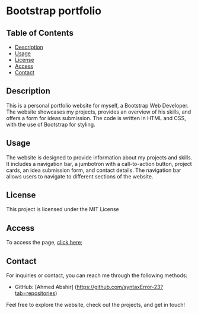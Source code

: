 # Bootstrap portfolio

## Table of Contents
- [Description](#description)
- [Usage](#usage)
- [License](#license)
- [Access](#access)
- [Contact](#contact)

## Description
This is a personal portfolio website for myself, a Bootstrap Web Developer. The website showcases my projects, provides an overview of his skills, and offers a form for ideas submission. The code is written in HTML and CSS, with the use of Bootstrap for styling.

## Usage
The website is designed to provide information about my projects and skills. It includes a navigation bar, a jumbotron with a call-to-action button, project cards, an idea submission form, and contact details. The navigation bar allows users to navigate to different sections of the website.

## License
This project is licensed under the MIT License

## Access
To access the page, [click here](https://syntaxerror-23.github.io/portfolio-by-ahmed-with-bootstrap/);

## Contact
For inquiries or contact, you can reach me through the following methods:

- GitHub: [Ahmed Abshir] (https://github.com/syntaxError-23?tab=repositories)

Feel free to explore the website, check out the projects, and get in touch!
